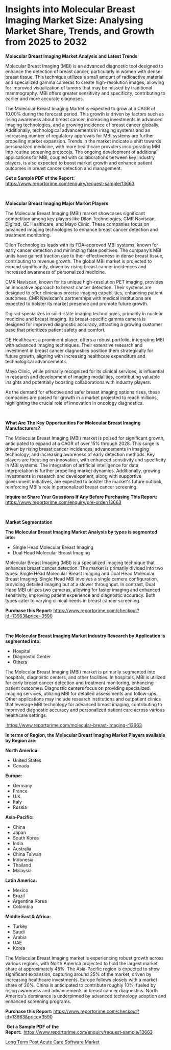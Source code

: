 <p><h1>Insights into Molecular Breast Imaging Market Size: Analysing Market Share, Trends, and Growth from 2025 to 2032</h1></p><p><strong>Molecular Breast Imaging Market Analysis and Latest Trends</strong></p>
<p><p>Molecular Breast Imaging (MBI) is an advanced diagnostic tool designed to enhance the detection of breast cancer, particularly in women with dense breast tissue. This technique utilizes a small amount of radioactive material and specialized gamma cameras to create high-resolution images, allowing for improved visualization of tumors that may be missed by traditional mammography. MBI offers greater sensitivity and specificity, contributing to earlier and more accurate diagnoses.</p><p>The Molecular Breast Imaging Market is expected to grow at a CAGR of 10.00% during the forecast period. This growth is driven by factors such as rising awareness about breast cancer, increasing investments in advanced imaging technologies, and a growing incidence of breast cancer globally. Additionally, technological advancements in imaging systems and an increasing number of regulatory approvals for MBI systems are further propelling market expansion. Trends in the market indicate a shift towards personalized medicine, with more healthcare providers incorporating MBI into routine screening protocols. The ongoing development of additional applications for MBI, coupled with collaborations between key industry players, is also expected to boost market growth and enhance patient outcomes in breast cancer detection and management.</p></p>
<p><strong>Get a Sample PDF of the Report:&nbsp;</strong> <a href="https://www.reportprime.com/enquiry/request-sample/13663?utm_campaign=2516&utm_medium=2&utm_source=Github&utm_content=ia&utm_term=20032025&utm_id=molecular-breast-imaging">https://www.reportprime.com/enquiry/request-sample/13663</a></p>
<p>&nbsp;</p>
<p><strong>Molecular Breast Imaging Major Market Players</strong></p>
<p><p>The Molecular Breast Imaging (MBI) market showcases significant competition among key players like Dilon Technologies, CMR Naviscan, Digirad, GE Healthcare, and Mayo Clinic. These companies focus on advanced imaging technologies to enhance breast cancer detection and treatment monitoring.</p><p>Dilon Technologies leads with its FDA-approved MBI systems, known for early cancer detection and minimizing false positives. The company’s MBI units have gained traction due to their effectiveness in dense breast tissue, contributing to revenue growth. The global MBI market is projected to expand significantly, driven by rising breast cancer incidences and increased awareness of personalized medicine.</p><p>CMR Naviscan, known for its unique high-resolution PET imaging, provides an innovative approach to breast cancer detection. Their systems are designed to offer clinicians precise imaging capabilities, enhancing patient outcomes. CMR Naviscan's partnerships with medical institutions are expected to bolster its market presence and promote future growth.</p><p>Digirad specializes in solid-state imaging technologies, primarily in nuclear medicine and breast imaging. Its breast-specific gamma camera is designed for improved diagnostic accuracy, attracting a growing customer base that prioritizes patient safety and comfort.</p><p>GE Healthcare, a prominent player, offers a robust portfolio, integrating MBI with advanced imaging techniques. Their extensive research and investment in breast cancer diagnostics position them strategically for future growth, aligning with increasing healthcare expenditure and technological advancements.</p><p>Mayo Clinic, while primarily recognized for its clinical services, is influential in research and development of imaging modalities, contributing valuable insights and potentially boosting collaborations with industry players.</p><p>As the demand for effective and safer breast imaging options rises, these companies are poised for growth in a market projected to reach millions, highlighting the crucial role of innovation in oncology diagnostics.</p></p>
<p>&nbsp;</p>
<p><strong>What Are The Key Opportunities For Molecular Breast Imaging Manufacturers?</strong></p>
<p><p>The Molecular Breast Imaging (MBI) market is poised for significant growth, anticipated to expand at a CAGR of over 15% through 2028. This surge is driven by rising breast cancer incidences, advancements in imaging technology, and increasing awareness of early detection methods. Key players are focusing on innovation, with enhanced sensitivity and specificity in MBI systems. The integration of artificial intelligence for data interpretation is further propelling market dynamics. Additionally, growing investments in research and development, along with supportive government initiatives, are expected to bolster the market's future outlook, reinforcing MBI's role in personalized breast cancer screening.</p></p>
<p><strong>Inquire or Share Your Questions If Any Before Purchasing This Report:</strong> <a href="https://www.reportprime.com/enquiry/pre-order/13663?utm_campaign=2516&utm_medium=2&utm_source=Github&utm_content=ia&utm_term=20032025&utm_id=molecular-breast-imaging">https://www.reportprime.com/enquiry/pre-order/13663</a></p>
<p>&nbsp;</p>
<p><strong>Market Segmentation</strong></p>
<p><strong>The Molecular Breast Imaging Market Analysis by types is segmented into:</strong></p>
<p><ul><li>Single Head Molecular Breast Imaging</li><li>Dual Head Molecular Breast Imaging</li></ul></p>
<p><p>Molecular Breast Imaging (MBI) is a specialized imaging technique that enhances breast cancer detection. The market is primarily divided into two types: Single Head Molecular Breast Imaging and Dual Head Molecular Breast Imaging. Single Head MBI involves a single camera configuration, providing detailed imaging but at a slower throughput. In contrast, Dual Head MBI utilizes two cameras, allowing for faster imaging and enhanced sensitivity, improving patient experience and diagnostic accuracy. Both types cater to varying clinical needs in breast cancer screening.</p></p>
<p><strong>Purchase this Report:&nbsp;</strong><a href="https://www.reportprime.com/checkout?id=13663&price=3590&utm_campaign=2516&utm_medium=2&utm_source=Github&utm_content=ia&utm_term=20032025&utm_id=molecular-breast-imaging">https://www.reportprime.com/checkout?id=13663&price=3590</a></p>
<p>&nbsp;</p>
<p><strong>The Molecular Breast Imaging Market Industry Research by Application is segmented into:</strong></p>
<p><ul><li>Hospital</li><li>Diagnostic Center</li><li>Others</li></ul></p>
<p><p>The Molecular Breast Imaging (MBI) market is primarily segmented into hospitals, diagnostic centers, and other facilities. In hospitals, MBI is utilized for early breast cancer detection and treatment monitoring, enhancing patient outcomes. Diagnostic centers focus on providing specialized imaging services, utilizing MBI for detailed assessments and follow-ups. Other applications may include research institutions and outpatient clinics that leverage MBI technology for advanced breast imaging, contributing to improved diagnostic accuracy and personalized patient care across various healthcare settings.</p></p>
<p><a href="https://www.reportprime.com/molecular-breast-imaging-r13663?utm_campaign=2516&utm_medium=2&utm_source=Github&utm_content=ia&utm_term=20032025&utm_id=molecular-breast-imaging">&nbsp;https://www.reportprime.com/molecular-breast-imaging-r13663</a></p>
<p><strong>In terms of Region, the Molecular Breast Imaging Market Players available by Region are:</strong></p>
<p>
    <p> <strong> North America: </strong>
        <ul>
            <li>United States</li>
            <li>Canada</li>
        </ul>
        </p> 
    <p> <strong> Europe: </strong>
        <ul>
            <li>Germany</li>
            <li>France</li>
            <li>U.K.</li>
            <li>Italy</li>
            <li>Russia</li>
        </ul>
        </p> 
    <p> <strong> Asia-Pacific: </strong>
        <ul>
            <li>China</li>
            <li>Japan</li>
            <li>South Korea</li>
            <li>India</li>
            <li>Australia</li>
            <li>China Taiwan</li>
            <li>Indonesia</li>
            <li>Thailand</li>
            <li>Malaysia</li>
        </ul>
        </p> 
    <p> <strong> Latin America: </strong>
        <ul>
            <li>Mexico</li>
            <li>Brazil</li>
            <li>Argentina Korea</li>
            <li>Colombia</li>
        </ul>
        </p> 
    <p> <strong> Middle East & Africa: </strong>
        <ul>
            <li>Turkey</li>
            <li>Saudi</li>
            <li>Arabia</li>
            <li>UAE</li>
            <li>Korea</li>
        </ul>
    </p>
    </p>
<p><p>The Molecular Breast Imaging market is experiencing robust growth across various regions, with North America projected to hold the largest market share at approximately 45%. The Asia-Pacific region is expected to show significant expansion, capturing around 25% of the market, driven by increasing healthcare investments. Europe follows closely with a market share of 20%. China is anticipated to contribute roughly 10%, fueled by rising awareness and advancements in breast cancer diagnostics. North America's dominance is underpinned by advanced technology adoption and enhanced screening programs.</p></p>
<p><strong>Purchase this Report: </strong><a href="https://www.reportprime.com/checkout?id=13663&price=3590&utm_campaign=2516&utm_medium=2&utm_source=Github&utm_content=ia&utm_term=20032025&utm_id=molecular-breast-imaging">https://www.reportprime.com/checkout?id=13663&price=3590</a></p>
<p>&nbsp;<strong>Get a Sample PDF of the Report:&nbsp;&nbsp;</strong><a href="https://www.reportprime.com/enquiry/request-sample/13663?utm_campaign=2516&utm_medium=2&utm_source=Github&utm_content=ia&utm_term=20032025&utm_id=molecular-breast-imaging">https://www.reportprime.com/enquiry/request-sample/13663</a></p>
<p><strong></strong></p>
<p><p><a href="https://github.com/triattwood9919/Market-Research-Report-List-1/blob/main/long-term-post-acute-care-software-market.md?utm_campaign=2516&utm_medium=2&utm_source=Github&utm_content=ia&utm_term=20032025&utm_id=molecular-breast-imaging">Long Term Post Acute Care Software Market</a></p></p>